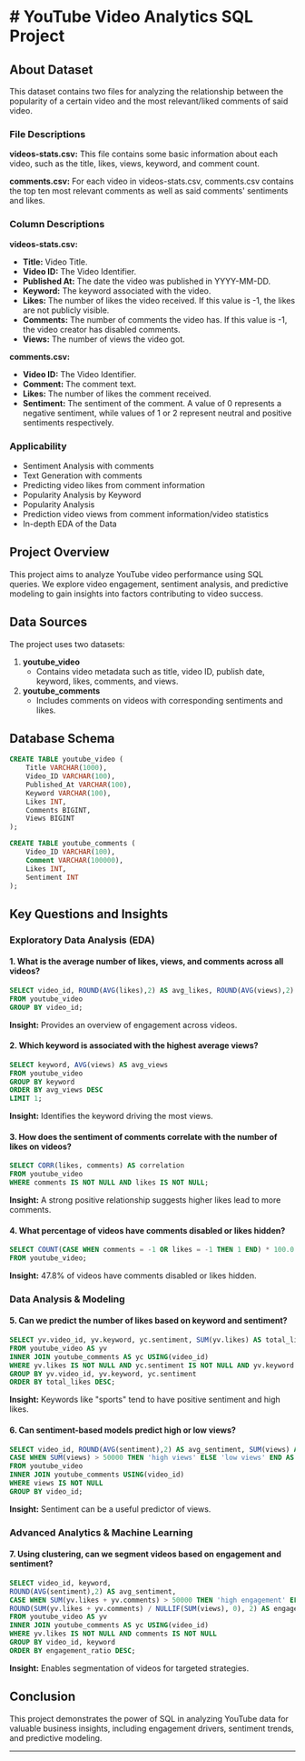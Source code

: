 # # YouTube Video Analytics SQL Project

## About Dataset
This dataset contains two files for analyzing the relationship between the popularity of a certain video and the most relevant/liked comments of said video.

### File Descriptions
**videos-stats.csv:**
This file contains some basic information about each video, such as the title, likes, views, keyword, and comment count.

**comments.csv:**
For each video in videos-stats.csv, comments.csv contains the top ten most relevant comments as well as said comments' sentiments and likes.

### Column Descriptions
**videos-stats.csv:**

- **Title:** Video Title.
- **Video ID:** The Video Identifier.
- **Published At:** The date the video was published in YYYY-MM-DD.
- **Keyword:** The keyword associated with the video.
- **Likes:** The number of likes the video received. If this value is -1, the likes are not publicly visible.
- **Comments:** The number of comments the video has. If this value is -1, the video creator has disabled comments.
- **Views:** The number of views the video got.

**comments.csv:**

- **Video ID:** The Video Identifier.
- **Comment:** The comment text.
- **Likes:** The number of likes the comment received.
- **Sentiment:** The sentiment of the comment. A value of 0 represents a negative sentiment, while values of 1 or 2 represent neutral and positive sentiments respectively.

### Applicability
- Sentiment Analysis with comments
- Text Generation with comments
- Predicting video likes from comment information
- Popularity Analysis by Keyword
- Popularity Analysis
- Prediction video views from comment information/video statistics
- In-depth EDA of the Data

## Project Overview
This project aims to analyze YouTube video performance using SQL queries. We explore video engagement, sentiment analysis, and predictive modeling to gain insights into factors contributing to video success.

## Data Sources
The project uses two datasets:
1. **youtube_video**
    - Contains video metadata such as title, video ID, publish date, keyword, likes, comments, and views.
2. **youtube_comments**
    - Includes comments on videos with corresponding sentiments and likes.

## Database Schema
```sql
CREATE TABLE youtube_video (
    Title VARCHAR(1000),
    Video_ID VARCHAR(100),
    Published_At VARCHAR(100),
    Keyword VARCHAR(100),
    Likes INT,
    Comments BIGINT,
    Views BIGINT
);

CREATE TABLE youtube_comments (
    Video_ID VARCHAR(100),
    Comment VARCHAR(100000),
    Likes INT,
    Sentiment INT
);
```

## Key Questions and Insights

### Exploratory Data Analysis (EDA)

#### 1. What is the average number of likes, views, and comments across all videos?
```sql
SELECT video_id, ROUND(AVG(likes),2) AS avg_likes, ROUND(AVG(views),2) AS avg_views, ROUND(AVG(comments),2) AS avg_comments
FROM youtube_video
GROUP BY video_id;
```
**Insight:** Provides an overview of engagement across videos.

#### 2. Which keyword is associated with the highest average views?
```sql
SELECT keyword, AVG(views) AS avg_views
FROM youtube_video
GROUP BY keyword
ORDER BY avg_views DESC
LIMIT 1;
```
**Insight:** Identifies the keyword driving the most views.

#### 3. How does the sentiment of comments correlate with the number of likes on videos?
```sql
SELECT CORR(likes, comments) AS correlation
FROM youtube_video
WHERE comments IS NOT NULL AND likes IS NOT NULL;
```
**Insight:** A strong positive relationship suggests higher likes lead to more comments.

#### 4. What percentage of videos have comments disabled or likes hidden?
```sql
SELECT COUNT(CASE WHEN comments = -1 OR likes = -1 THEN 1 END) * 100.0 / COUNT(video_id) AS video_percentage
FROM youtube_video;
```
**Insight:** 47.8% of videos have comments disabled or likes hidden.

### Data Analysis & Modeling

#### 5. Can we predict the number of likes based on keyword and sentiment?
```sql
SELECT yv.video_id, yv.keyword, yc.sentiment, SUM(yv.likes) AS total_likes
FROM youtube_video AS yv
INNER JOIN youtube_comments AS yc USING(video_id)
WHERE yv.likes IS NOT NULL AND yc.sentiment IS NOT NULL AND yv.keyword IS NOT NULL
GROUP BY yv.video_id, yv.keyword, yc.sentiment
ORDER BY total_likes DESC;
```
**Insight:** Keywords like "sports" tend to have positive sentiment and high likes.

#### 6. Can sentiment-based models predict high or low views?
```sql
SELECT video_id, ROUND(AVG(sentiment),2) AS avg_sentiment, SUM(views) AS total_views,
CASE WHEN SUM(views) > 50000 THEN 'high views' ELSE 'low views' END AS view_threshold
FROM youtube_video
INNER JOIN youtube_comments USING(video_id)
WHERE views IS NOT NULL
GROUP BY video_id;
```
**Insight:** Sentiment can be a useful predictor of views.

### Advanced Analytics & Machine Learning

#### 7. Using clustering, can we segment videos based on engagement and sentiment?
```sql
SELECT video_id, keyword,
ROUND(AVG(sentiment),2) AS avg_sentiment,
CASE WHEN SUM(yv.likes + yv.comments) > 50000 THEN 'high engagement' ELSE 'low engagement' END AS engagement_diff,
ROUND(SUM(yv.likes + yv.comments) / NULLIF(SUM(views), 0), 2) AS engagement_ratio
FROM youtube_video AS yv
INNER JOIN youtube_comments AS yc USING(video_id)
WHERE yv.likes IS NOT NULL AND comments IS NOT NULL
GROUP BY video_id, keyword
ORDER BY engagement_ratio DESC;
```
**Insight:** Enables segmentation of videos for targeted strategies.

## Conclusion
This project demonstrates the power of SQL in analyzing YouTube data for valuable business insights, including engagement drivers, sentiment trends, and predictive modeling.


---





